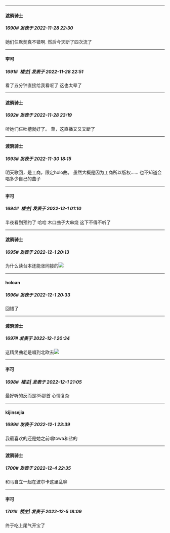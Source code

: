 

*****

####  渡鸦骑士  
##### 1690#       发表于 2022-11-28 22:30

她们仨默契真不错啊.
然后今天断了四次流了



*****

####  李可  
##### 1691#         楼主| 发表于 2022-11-28 22:51

看了五分钟直接给我看呕了 这也太晕了



*****

####  渡鸦骑士  
##### 1692#       发表于 2022-11-28 23:19

听她们仨吐槽就好了。
草，这直播又又又断了



*****

####  渡鸦骑士  
##### 1693#       发表于 2022-11-30 18:15

明天歌回，是工商，限定holo曲。
虽然大概是因为工商所以版权……
也不知道会唱多少自己的曲子



*****

####  李可  
##### 1694#         楼主| 发表于 2022-12-1 01:10

半夜看到预约了 哈哈 木口曲子大串烧 这下不得不听了



*****

####  渡鸦骑士  
##### 1695#       发表于 2022-12-1 20:13

为什么读台本还能涨同接的<img src="https://static.saraba1st.com/image/smiley/face2017/007.png" referrerpolicy="no-referrer">



*****

####  holoan  
##### 1696#       发表于 2022-12-1 20:33

回错了

*****

####  渡鸦骑士  
##### 1697#       发表于 2022-12-1 20:34

这精灵曲老是唱到北欧去<img src="https://static.saraba1st.com/image/smiley/face2017/009.gif" referrerpolicy="no-referrer">



*****

####  李可  
##### 1698#         楼主| 发表于 2022-12-1 21:05

最好听的反而是35那首 心情复杂



*****

####  kijinsejia  
##### 1699#       发表于 2022-12-1 23:39

我最喜欢的还是她之前唱towa和盐的



*****

####  渡鸦骑士  
##### 1700#       发表于 2022-12-4 22:35

和马自立一起在波尔卡这里乱聊



*****

####  李可  
##### 1701#         楼主| 发表于 2022-12-5 18:09

终于吃上尾气开宝了

